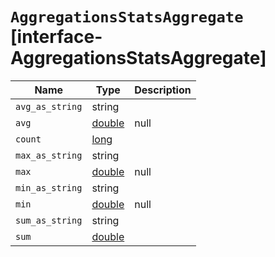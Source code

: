 # `AggregationsStatsAggregate` [interface-AggregationsStatsAggregate]

| Name | Type | Description |
| - | - | - |
| `avg_as_string` | string | &nbsp; |
| `avg` | [double](./double.md) | null | &nbsp; |
| `count` | [long](./long.md) | &nbsp; |
| `max_as_string` | string | &nbsp; |
| `max` | [double](./double.md) | null | &nbsp; |
| `min_as_string` | string | &nbsp; |
| `min` | [double](./double.md) | null | &nbsp; |
| `sum_as_string` | string | &nbsp; |
| `sum` | [double](./double.md) | &nbsp; |
